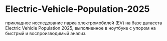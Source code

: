 # Electric-Vehicle-Population-2025
прикладное исследование парка электромобилей (EV) на базе датасета Electric Vehicle Population 2025, выполненное в ноутбуке с упором на быстрый и воспроизводимый анализ.
